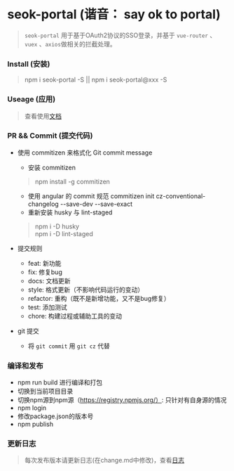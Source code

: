 # seok-portal (谐音： say ok to portal)
> `seok-portal` 用于基于OAuth2协议的SSO登录，并基于 `vue-router` 、`vuex` 、`axios`做相关的拦截处理。  

### Install (安装)
> npm i seok-portal -S || npm i seok-portal@xxx -S

### Useage (应用)
> 查看使用[文档](/USEAGES.md)

### PR && Commit (提交代码)
- 使用 commitizen 来格式化 Git commit message
  - 安装 commitizen
  > npm install -g commitizen
  - 使用 angular 的 commit 规范 commitizen init cz-conventional-changelog --save-dev --save-exact
  - 重新安装 husky 与 lint-staged
  > npm i -D husky  
  > npm i -D lint-staged  
  
- 提交规则
  - feat: 新功能
  - fix: 修复bug
  - docs: 文档更新
  - style: 格式更新（不影响代码运行的变动）
  - refactor: 重构（既不是新增功能，又不是bug修复）
  - test: 添加测试
  - chore: 构建过程或辅助工具的变动

- git 提交
  - 将 `git commit` 用 `git cz` 代替


### 编译和发布
- npm run build 进行编译和打包
- 切换到当前项目目录
- 切换npm源到npm源（https://registry.npmjs.org/）: 只针对有自身源的情况
- npm login
- 修改package.json的版本号
- npm publish


### 更新日志
> 每次发布版本请更新日志(在change.md中修改)，查看[日志](./CHANGE.md)
